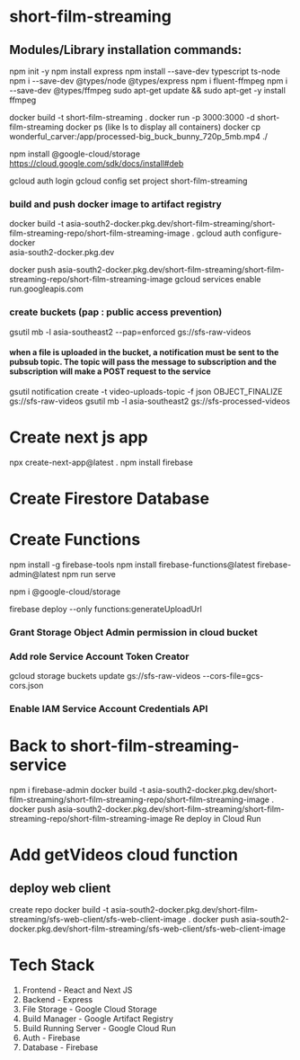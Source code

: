 # short-film-streaming

## Modules/Library installation commands:
npm init -y
npm install express
npm install --save-dev typescript ts-node
npm i --save-dev @types/node @types/express
npm i fluent-ffmpeg
npm i --save-dev @types/ffmpeg
sudo apt-get update && sudo apt-get -y install ffmpeg

docker build -t short-film-streaming .
docker run -p 3000:3000 -d short-film-streaming
docker ps (like ls to display all containers)
docker cp wonderful_carver:/app/processed-big_buck_bunny_720p_5mb.mp4 ./

npm install @google-cloud/storage
https://cloud.google.com/sdk/docs/install#deb

gcloud auth login
gcloud config set project short-film-streaming

### build and push docker image to artifact registry
docker build -t asia-south2-docker.pkg.dev/short-film-streaming/short-film-streaming-repo/short-film-streaming-image .
gcloud auth configure-docker \
    asia-south2-docker.pkg.dev

docker push asia-south2-docker.pkg.dev/short-film-streaming/short-film-streaming-repo/short-film-streaming-image
gcloud services enable run.googleapis.com

### create buckets (pap : public access prevention)
gsutil mb -l asia-southeast2 --pap=enforced gs://sfs-raw-videos
#### when a file is uploaded in the bucket, a notification must be sent to the pubsub topic. The topic will pass the message to subscription and the subscription will make a POST request to the service
gsutil notification create -t video-uploads-topic -f json OBJECT_FINALIZE gs://sfs-raw-videos
gsutil mb -l asia-southeast2 gs://sfs-processed-videos


# Create next js app
npx create-next-app@latest .
npm install firebase

# Create Firestore Database
# Create Functions
npm install -g firebase-tools
npm install firebase-functions@latest firebase-admin@latest
npm run serve

npm i @google-cloud/storage

firebase deploy --only functions:generateUploadUrl

### Grant Storage Object Admin permission in cloud bucket
### Add role Service Account Token Creator

gcloud storage buckets update gs://sfs-raw-videos --cors-file=gcs-cors.json

### Enable IAM Service Account Credentials API

# Back to short-film-streaming-service
npm i firebase-admin
docker build -t asia-south2-docker.pkg.dev/short-film-streaming/short-film-streaming-repo/short-film-streaming-image .
docker push asia-south2-docker.pkg.dev/short-film-streaming/short-film-streaming-repo/short-film-streaming-image
Re deploy in Cloud Run

# Add getVideos cloud function

## deploy web client 
create repo
docker build -t asia-south2-docker.pkg.dev/short-film-streaming/sfs-web-client/sfs-web-client-image .
docker push asia-south2-docker.pkg.dev/short-film-streaming/sfs-web-client/sfs-web-client-image

# Tech Stack
1. Frontend - React and Next JS
2. Backend - Express
3. File Storage - Google Cloud Storage
4. Build Manager - Google Artifact Registry
5. Build Running Server - Google Cloud Run
6. Auth - Firebase
7. Database - Firebase
